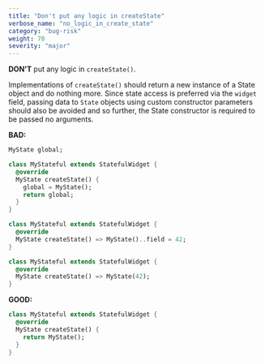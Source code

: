 ```yaml
---
title: "Don't put any logic in createState"
verbose_name: "no_logic_in_create_state"
category: "bug-risk"
weight: 70
severity: "major"
---
```

**DON'T** put any logic in `createState()`.

Implementations of  `createState()` should return a new instance
of a State object and do nothing more.  Since state access is preferred 
via the `widget` field,  passing data to `State` objects using custom
constructor parameters should also be avoided and so further, the State
constructor is required to be passed no arguments.

**BAD:**
```dart
MyState global;

class MyStateful extends StatefulWidget {
  @override
  MyState createState() {
    global = MyState();
    return global;
  } 
}
```

```dart
class MyStateful extends StatefulWidget {
  @override
  MyState createState() => MyState()..field = 42;
}
```

```dart
class MyStateful extends StatefulWidget {
  @override
  MyState createState() => MyState(42);
}
```


**GOOD:**
```dart
class MyStateful extends StatefulWidget {
  @override
  MyState createState() {
    return MyState();
  }
}
```

